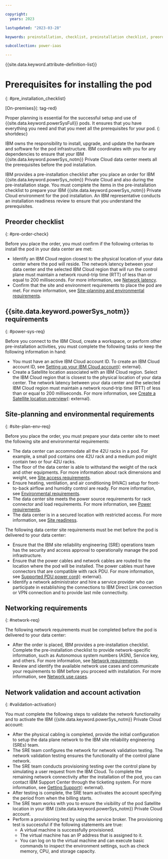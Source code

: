 ```yaml
---

copyright:
  years: 2023

lastupdated: "2023-03-28"

keywords: preinstallation, checklist, preinstallation checklist, preorder, site-readiness, {{site.data.keyword.powerSys_notm}} as a service, private cloud, network validation, account activation

subcollection: power-iaas

---
```


{{site.data.keyword.attribute-definition-list}}

# Prerequisites for installing the pod
{: #pre_installation_checklist}

[On-premises]{: tag-red}

Proper planning is essential for the successful setup and use of {{site.data.keyword.powerSysFull}} pods. It ensures that you have everything you need and that you meet all the prerequisites for your pod.
{: shortdesc}

IBM owns the responsibility to install, upgrade, and update the hardware and software for the pod infrastructure. IBM coordinates with you for any dependencies to ensure that your IBM {{site.data.keyword.powerSys_notm}} Private Cloud data center meets all the prerequisites before the pod installation.

IBM provides a pre-installation checklist after you place an order for IBM {{site.data.keyword.powerSys_notm}} Private Cloud and also during the pre-installation stage. You must complete the items in the pre-installation checklist to prepare your IBM {{site.data.keyword.powerSys_notm}} Private Cloud environment for the pod installation. An IBM representative conducts an installation readiness review to ensure that you understand the prerequisites.

## Preorder checklist
{: #pre-order-check}

Before you place the order, you must confirm if the following criterias to install the pod in your data center are met:
*  Identify an IBM Cloud region closest to the physical location of your data center where the pod will reside. The network latency between your data center and the selected IBM Cloud region that will run the control plane must maintain a network round-trip time (RTT) of less than or equal to 200 milliseconds. For more information, see [Network latency](/docs/power-iaas?topic=power-iaas-network_latency_main).
*  Confirm that the site and environment requirements to place the pod are met. For more information, see [Site-planning and environmental requirements](/docs/power-iaas?topic=power-iaas-pre_installation_checklist#site-plan-env-req).

## {{site.data.keyword.powerSys_notm}} requirements
{: #power-sys-req}

Before you connect to the IBM Cloud, create a workspace, or perform other pre-installation activities, you must complete the following tasks or keep the following information in hand:
*  You must have an active IBM Cloud account ID. To create an IBM Cloud account ID, see [Setting up your IBM Cloud account](https://cloud.ibm.com/docs/account?topic=account-account-getting-started){: external}.
*  Create a Satellite location associated with an IBM Cloud region. Select the IBM Cloud region that is closest to the physical location of your data center. The network latency between your data center and the selected IBM Cloud region must maintain a network round-trip time (RTT) of less than or equal to 200 milliseconds. For more information, see [Create a Satellite location overview](https://cloud.ibm.com/docs/satellite?topic=satellite-locations){: external}.

## Site-planning and environmental requirements
{: #site-plan-env-req}

Before you place the order, you must prepare your data center site to meet the following site and environmental requirements:
*  The data center can accommodate all the 42U racks in a pod. For example, a small pod contains one 42U rack and a medium pod might contain two or four 42U racks.
*  The floor of the data center is able to withstand the weight of the rack and other equipments. For more information about rack dimensions and weight, see [Site access requirements](/docs/power-iaas?topic=power-iaas-site-access-requirements).
*  Ensure heating, ventilation, and air conditioning (HVAC) setup for front-to-back airflow and humidity control are ready. For more information, see [Environmental requirements](/docs/power-iaas?topic=power-iaas-environmental-requirements).
*  The data center site meets the power source requirements for rack connector and load requirements. For more information, see [Power requirements](/docs/power-iaas?topic=power-iaas-power-requirements).
*  The data center is in a secured location with restricted access. For more information, see [Site readiness](/docs/power-iaas?topic=power-iaas-site-readiness).

The following data center site requirements must be met before the pod is delivered to your data center:
*  Ensure that the IBM site reliability engineering (SRE) operations team has the security and access approval to operationally manage the pod infrastructure.
*  Ensure that the power cables and network cables are routed to the location where the pod will be installed. The power cables must have connectors that are compatible with rack PDU. For more information, see [Supported PDU power cord](https://www.ibm.com/docs/en/power9/0009-ESS?topic=pr-supported-pdu-power-cords){: external}.
*  Identify a network administrator and hire a service provider who can participate in establishing the connections to IBM Direct Link connection or VPN connection and to provide last mile connectivity.

## Networking requirements
{: #network-req}

The following network requirements must be completed before the pod is delivered to your data center:
*  After the order is placed, IBM provides a pre-installation checklist. Complete the pre-installation checklist to provide network-specific information, such as Autonomous system numbers (ASN), Service key, and others. For more information, see [Network requirements](/docs/power-iaas?topic=power-iaas-network-requirements).
*  Review and identify the available network use cases and communicate your requirements to IBM before you proceed with installation. For more information, see [Network use cases](/docs/power-iaas?topic=power-iaas-network_use_cases).

## Network validation and account activation
{: #validation-activation}

You must complete the following steps to validate the network functionality and to activate the IBM {{site.data.keyword.powerSys_notm}} Private Cloud account:

* After the physical cabling is completed, provide the initial configuration to setup the data plane network to the IBM site reliability engineering (SREs) team.
* The SRE team configures the network for network validation testing.
    The network validation testing ensures the functionality of the control plane network.
* The SRE team conducts provisioning testing over the control plane by simulating a user request from the IBM Cloud.
    To complete the remaining network connectivity after the installation of the pod, you can contact IBM Support Center through the ticketing system. For more information, see [Getting Support](https://cloud.ibm.com/docs/get-support?topic=get-support-using-avatar&interface=ui){: external}.
* After testing is complete, the SRE team activates the account specifying the period from when the billing starts.
* The SRE team works with you to ensure the visibility of the pod Satellite location in your IBM {{site.data.keyword.powerSys_notm}} Private Cloud account.
* Perform a provisioning test by using the service broker. The provisioning test is successful if the following statements are true:
    * A virtual machine is successfully provisioned.
    * The virtual machine has an IP address that is assigned to it.
    * You can log on to the virtual machine and can execute basic commands to inspect the environment settings, such as check memory, CPU, and storage capacity.
